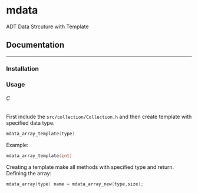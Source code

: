 # mdata
ADT Data Strcuture with Template
## Documentation
-----------------------
### Installation
### Usage
###### C
First include the `src/collection/Collection.h` and then create template with specified data type.

```c
mdata_array_template(type)
```
Example:
```c
mdata_array_template(int)
```
Creating a template make all methods with specified type and return.
Defining the array:
```c
mdata_array(type) name = mdata_array_new(type,size);
```


